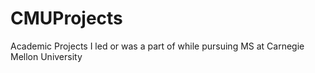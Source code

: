 # CMUProjects
Academic Projects I led or was a part of while pursuing MS at Carnegie Mellon University
